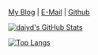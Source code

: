 [My Blog](https://www.netsecai.com/) | [E-Mail](mailto:mtnk2010@gmail.com) | [Github](https://github.com/daiyadong)

[![daiyd's GitHub Stats](https://github-readme-stats.vercel.app/api?username=daiyadong&show_icons=true&&them=radical)](https://github.com/daiyadong)

[![Top Langs](https://github-readme-stats.vercel.app/api/top-langs/?username=daiyadong)](https://github.com/anuraghazra/github-readme-stats)



<!--
from https://github.com/anuraghazra/github-readme-stats
**Mr-xn/Mr-xn** is a ✨ _special_ ✨ repository because its `README.md` (this file) appears on your GitHub profile.

Here are some ideas to get you started:

- 🔭 I’m currently working on ...
- 🌱 I’m currently learning ...
- 👯 I’m looking to collaborate on ...
- 🤔 I’m looking for help with ...
- 💬 Ask me about ...
- 📫 How to reach me: ...
- 😄 Pronouns: ...
- ⚡ Fun fact: ...
-->
